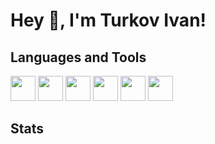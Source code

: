 # Hey 👋, I'm Turkov Ivan!

## Languages and Tools

<div>
  <img height="40" src="https://cdn.jsdelivr.net/gh/devicons/devicon@latest/icons/javascript/javascript-original.svg" />
  <img height="40" src="https://cdn.jsdelivr.net/gh/devicons/devicon@latest/icons/html5/html5-original.svg" />
  <img height="40" src="https://cdn.jsdelivr.net/gh/devicons/devicon@latest/icons/css3/css3-original.svg" />
  <img height="40" src="https://cdn.jsdelivr.net/gh/devicons/devicon@latest/icons/sass/sass-original.svg" />
  <img height="40" src="https://cdn.jsdelivr.net/gh/devicons/devicon@latest/icons/git/git-original.svg" />
  <img height="40" src="https://cdn.jsdelivr.net/gh/devicons/devicon@latest/icons/github/github-original.svg" />
</div>

## Stats
